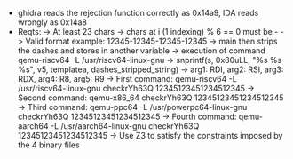 - ghidra reads the rejection function correctly as 0x14a9, IDA reads wrongly as 0x14a8
- Reqts:
-> At least 23 chars
-> chars at i (1 indexing) % 6 == 0 must be -
-> Valid format example: 12345-12345-12345-12345
-> main then strips the dashes and stores in another variable
-> execution of command qemu-riscv64 -L /usr/riscv64-linux-gnu 
-> snprintf(s, 0x80uLL, "%s %s %s", v5, templatea, dashes_stripped_string)
-> arg1: RDI, arg2: RSI, arg3: RDX, arg4: R8, arg5: R9
-> First command: qemu-riscv64 -L /usr/riscv64-linux-gnu checkrYh63Q 12345123451234512345
-> Second command: qemu-x86_64 checkrYh63Q 12345123451234512345
-> Third command: qemu-ppc64 -L /usr/powerpc64-linux-gnu checkrYh63Q 12345123451234512345
-> Fourth command: qemu-aarch64 -L /usr/aarch64-linux-gnu checkrYh63Q 12345123451234512345
-> Use Z3 to satisfy the constraints imposed by the 4 binary files